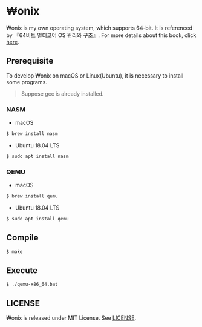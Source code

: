 # ₩onix

₩onix is my own operating system, which supports 64-bit. It is referenced by 『64비트 멀티코어 OS 원리와 구조』. For more details about this book, click [here](http://www.mint64os.pe.kr/).

## Prerequisite

To develop ₩onix on macOS or Linux(Ubuntu), it is necessary to install some programs.

> Suppose gcc is already installed.

### NASM

* macOS

```sh
$ brew install nasm
```

* Ubuntu 18.04 LTS
 
```sh
$ sudo apt install nasm
```

### QEMU

* macOS

```sh
$ brew install qemu
```

* Ubuntu 18.04 LTS

```sh
$ sudo apt install qemu
```

## Compile

```sh
$ make
```

## Execute

```sh
$ ./qemu-x86_64.bat
```

## LICENSE

₩onix is released under MIT License. See [LICENSE](LICENSE).
